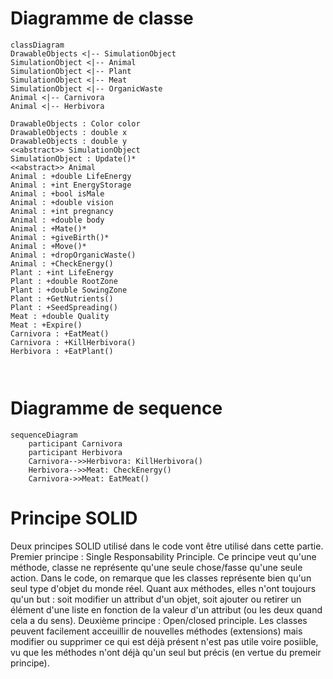 # Diagramme de classe
```mermaid
classDiagram
DrawableObjects <|-- SimulationObject
SimulationObject <|-- Animal
SimulationObject <|-- Plant
SimulationObject <|-- Meat
SimulationObject <|-- OrganicWaste
Animal <|-- Carnivora
Animal <|-- Herbivora

DrawableObjects : Color color
DrawableObjects : double x
DrawableObjects : double y
<<abstract>> SimulationObject
SimulationObject : Update()*
<<abstract>> Animal
Animal : +double LifeEnergy
Animal : +int EnergyStorage
Animal : +bool isMale
Animal : +double vision
Animal : +int pregnancy
Animal : +double body
Animal : +Mate()*
Animal : +giveBirth()*
Animal : +Move()*
Animal : +dropOrganicWaste()
Animal : +CheckEnergy()
Plant : +int LifeEnergy
Plant : +double RootZone
Plant : +double SowingZone
Plant : +GetNutrients()
Plant : +SeedSpreading()
Meat : +double Quality
Meat : +Expire()
Carnivora : +EatMeat()
Carnivora : +KillHerbivora()
Herbivora : +EatPlant()



```

# Diagramme de sequence
```mermaid
sequenceDiagram
    participant Carnivora
    participant Herbivora
    Carnivora-->>Herbivora: KillHerbivora()
    Herbivora-->>Meat: CheckEnergy()
    Carnivora->>Meat: EatMeat()
```

# Principe SOLID
Deux principes SOLID utilisé dans le code vont être utilisé dans cette partie.
Premier principe : Single Responsability Principle. Ce principe  veut qu'une méthode, classe ne représente qu'une seule chose/fasse qu'une seule action. Dans le code, on remarque que les classes représente bien qu'un seul type d'objet du monde réel. Quant aux
méthodes, elles n'ont toujours qu'un but : soit modifier un attribut d'un objet, soit ajouter ou retirer un élément d'une liste en fonction de la valeur d'un attribut (ou les deux quand cela a du sens).
Deuxième principe : Open/closed principle. Les classes peuvent facilement acceuillir de nouvelles méthodes (extensions) mais modifier ou supprimer ce qui est déjà présent n'est pas utile voire posiible, vu que les méthodes n'ont déjà qu'un seul but précis (en vertue du premeir principe).

